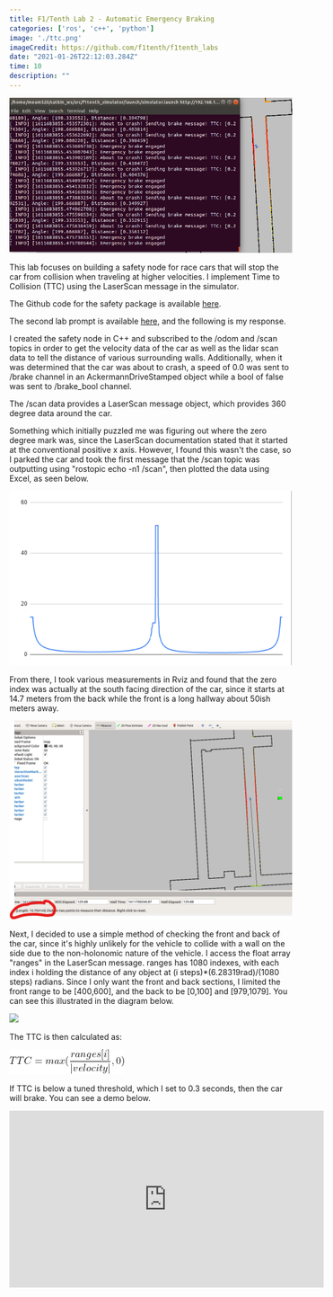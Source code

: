 ```yaml
---
title: F1/Tenth Lab 2 - Automatic Emergency Braking
categories: ['ros', 'c++', 'python']
image: './ttc.png'
imageCredit: https://github.com/f1tenth/f1tenth_labs
date: "2021-01-26T22:12:03.284Z"
time: 10
description: ""
---
```


![alt text](./ttc.png)

This lab focuses on building a safety node for race cars that will stop the car from collision when traveling at higher velocities. I implement Time to Collision (TTC) using the LaserScan message in the simulator.

The Github code for the safety package is available <a href="https://github.com/wesleyyee1996/f1tenth_labs/tree/master/src/safety">here</a>.

The second lab prompt is available <a href="https://f1tenth-coursekit.readthedocs.io/en/stable/assignments/labs/lab2.html">here</a>, and the following is my response. 

I created the safety node in C++ and subscribed to the /odom and /scan topics in order to get the velocity data of the car as well as the lidar scan data to tell the distance of various surrounding walls. Additionally, when it was determined that the car was about to crash, a speed of 0.0 was sent to /brake channel in an AckermannDriveStamped object while a bool of false was sent to /brake\_bool channel.

The /scan data provides a LaserScan message object, which provides 360 degree data around the car. 

Something which initially puzzled me was figuring out where the zero degree mark was, since the LaserScan documentation stated that it started at the conventional positive x axis. However, I found this wasn't the case, so I parked the car and took the first message that the /scan topic was outputting using "rostopic echo -n1 /scan", then plotted the data using Excel, as seen below.

![alt text](./lidar_plot.png)

From there, I took various measurements in Rviz and found that the zero index was actually at the south facing direction of the car, since it starts at 14.7 meters from the back while the front is a long hallway about 50ish meters away.

![alt text](./measurement.png)

Next, I decided to use a simple method of checking the front and back of the car, since it's highly unlikely for the vehicle to collide with a wall on the side due to the non-holonomic nature of the vehicle. I access the float array "ranges" in the LaserScan message. ranges has 1080 indexes, with each index i holding the distance of any object at (i steps)*(6.28319rad)/(1080 steps) radians. Since I only want the front and back sections, I limited the front range to be [400,600], and the back to be [0,100] and [979,1079]. You can see this illustrated in the diagram below.

<img src="https://s3.us-east-2.amazonaws.com/wesleyyee.com/Media/lab2.webp" width="50%">

The TTC is then calculated as:

![alt text](./ttc.gif)

If TTC is below a tuned threshold, which I set to 0.3 seconds, then the car will brake. You can see a demo below.

<iframe width="560" height="315" src="https://www.youtube.com/embed/shFCuZ_6hIA" frameborder="0" allow="accelerometer; autoplay; clipboard-write; encrypted-media; gyroscope; picture-in-picture" allowfullscreen></iframe>



